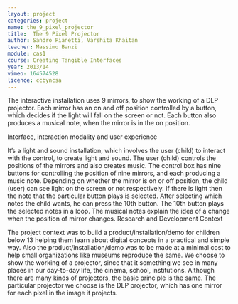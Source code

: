 ```yaml
---
layout: project
categories: project
name: the_9_pixel_projector
title:  The 9 Pixel Projector
author: Sandro Pianetti, Varshita Khaitan
teacher: Massimo Banzi
module: cas1
course: Creating Tangible Interfaces
year: 2013/14
vimeo: 164574528
licence: ccbyncsa
---
```

The interactive installation uses 9 mirrors, to show the working of a DLP projector. Each mirror has an on and off position controlled by a button, which decides if the light will fall on the screen or not.
Each button also produces a musical note, when the mirror is in the on position.

Interface, interaction modality and user experience

It’s a light and sound installation, which involves the user (child) to interact with the control, to create light and sound.
The user (child) controls the positions of the mirrors and also creates music.
The control box has nine buttons for controlling the position of nine mirrors, and each producing a music note.
Depending on whether the mirror is on or off position, the child (user) can see light on the screen or not respectively. If there is light then the note that the particular button plays is selected. After selecting which notes the child wants, he can press the 10th button. The 10th button plays the selected notes in a loop.
The musical notes explain the idea of a change when the position of mirror changes.
Research and Development Context

The project context was to build a product/installation/demo for children below 13 helping them learn about digital concepts in a practical and simple way.
Also the product/installation/demo was to be made at a minimal cost to help small organizations like museums reproduce the same.
We choose to show the working of a projector, since that it something we see in many places in our day-to-day life, the cinema, school, institutions.
Although there are many kinds of projectors, the basic principle is the same. The particular projector we choose is the DLP projector, which has one mirror for each pixel in the image it projects.